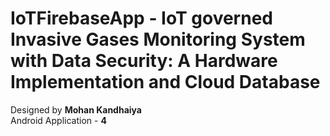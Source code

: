 # IoTFirebaseApp - IoT governed Invasive Gases Monitoring System with Data Security: A Hardware Implementation and Cloud Database


Designed by **Mohan Kandhaiya**<br/>
Android Application - **4**





